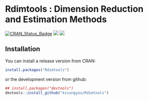<!-- README.md is generated from README.Rmd. Please edit that file -->
Rdimtools : Dimension Reduction and Estimation Methods
======================================================

[![CRAN\_Status\_Badge](http://www.r-pkg.org/badges/version/Rdimtools?color=green)](https://cran.r-project.org/package=Rdimtools) ![](http://cranlogs.r-pkg.org/badges/grand-total/Rdimtools?color=blue) ![](http://cranlogs.r-pkg.org/badges/Rdimtools?color=blue)

Installation
------------

You can install a release version from CRAN:

``` r
install.packages("Rdimtools")
```

or the development version from github:

``` r
## install.packages("devtools")
devtools::install_github("kisungyou/Rdimtools")
```
